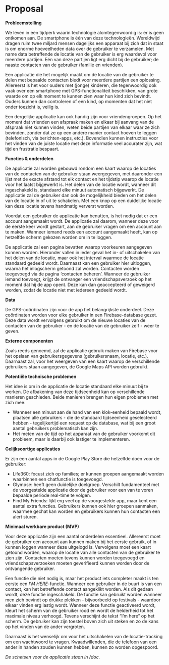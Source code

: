 # Proposal
<b>Probleemstelling</b>

We leven in een tijdperk waarin technologie alomtegenwoordig is: er is geen ontkomen aan. De smartphone is één van deze technologieën. Wereldwijd dragen ruim twee miljard mensen dagelijks een apparaat bij zich dat in staat is om enorme hoeveelheden data over de gebruiker te verzamelen. Met name data betreffende de locatie van de gebruiker is erg waardevol voor meerdere partijen. Eén van deze partijen ligt erg dicht bij de gebruiker; de naaste contacten van de gebruiker (familie en vrienden). 

Een applicatie die het mogelijk maakt om de locatie van de gebruiker te delen met bepaalde contacten biedt voor meerdere partijen een oplossing. Allereerst is het voor ouders met (jonge) kinderen, die tegenwoordig ook vaak over een smartphone met GPS-functionaliteit beschikken, van grote waarde om op elk moment te kunnen zien waar hun kind zich bevindt. Ouders kunnen dan controleren of een kind, op momenten dat het niet onder toezicht is, veilig is.

Een dergelijke applicatie kan ook handig zijn voor vriendengroepen. Op het moment dat vrienden een afspraak maken en elkaar bij aanvang van de afspraak niet kunnen vinden, weten beide partijen van elkaar waar ze zich bevinden, zonder dat ze op een andere manier contact hoeven te leggen (telefonisch, via berichten-apps, etc.). Bovendien kunnen instructies voor het vinden van de juiste locatie met deze informatie veel accurater zijn, wat tijd en frustratie bespaart. 
 
<b>Functies & onderdelen</b>

De applicatie zal worden gebouwd rondom een kaart waarop de locaties van de contacten van de gebruiker staan weergegeven, met daaronder een lijst met de exacte afstand tot elk contact en het tijdstip waarop de locatie voor het laatst bijgewerkt is. Het delen van de locatie wordt, wanneer dit ingeschakeld is, standaard elke minuut automatisch bijgewerkt. De applicatie zal de gebruiker dan ook de mogelijkheid bieden om het delen van de locatie in of uit te schakelen. Met een knop op een duidelijke locatie kan deze locatie tevens handmatig ververst worden. 

Voordat een gebruiker de applicatie kan benutten, is het nodig dat er een account aangemaakt wordt. De applicatie zal daarom, wanneer deze voor de eerste keer wordt gestart, aan de gebruiker vragen om een account aan te maken. Wanneer iemand reeds een account aangemaakt heeft, kan op hetzelfde scherm gekozen worden om in te loggen.

De applicatie zal een pagina bevatten waarop voorkeuren aangegeven kunnen worden. Hieronder vallen in ieder geval het in- of uitschakelen van het delen van de locatie, maar ook het interval waarmee de locatie standaard gedeeld wordt. Daarnaast kan een gebruiker hier uitloggen, waarna het inlogscherm getoond zal worden. 
Contacten worden toegevoegd via de pagina ‘contacten beheren’. Wanneer de gebruiker iemand toevoegt, krijgt de ontvanger een vriendschapsverzoek op het moment dat hij de app opent. Deze kan dan geaccepteerd of geweigerd worden, zodat de locatie niet met iedereen gedeeld wordt.
	
<b>Data</b>

De GPS-coördinaten zijn voor de app het belangrijkste onderdeel. Deze coördinaten worden voor elke gebruiker in een Firebase-database gezet. Deze data wordt vervolgens gebruikt om de nieuwe locaties van de contacten van de gebruiker - en de locatie van de gebruiker zelf - weer te geven.
 
<b>Externe componenten</b>

Zoals reeds genoemd, zal de applicatie gebruik maken van Firebase voor het opslaan van gebruikersgegevens (gebruikersnaam, locatie, etc.). Daarnaast zal, voor het weergeven van een kaart waarop de verschillende gebruikers staan aangegeven, de Google Maps API worden gebruikt.
 
<b>Potentiële technische problemen</b>

Het idee is om in de applicatie de locatie standaard elke minuut bij te werken. De afbakening van deze tijdseenheid kan op verschillende manieren geschieden. Beide manieren brengen hun eigen problemen met zich mee:
- Wanneer een minuut aan de hand van een klok-eenheid bepaald wordt, plaatsen alle gebruikers - die de standaard tijdseenheid geselecteerd hebben - tegelijkertijd een request op de database, wat bij een groot aantal gebruikers problematisch kan zijn.
- Het meten van de tijd op het apparaat van de gebruiker voorkomt dit probleem, maar is daarbij ook lastiger te implementeren.
 
<b>Gelijksoortige applicaties</b>

Er zijn een aantal apps in de Google Play Store die hetzelfde doen voor de gebruiker:
- Life360: focust zich op families; er kunnen groepen aangemaakt worden waarbinnen een chatfunctie is toegevoegd.
- Glympse: heeft geen duidelijke doelgroep. Verschilt fundamenteel met de voorgestelde applicatie door de gebruiker voor een van te voren bepaalde periode real-time te volgen. 
- Find My Friends: lijkt erg veel op de voorgestelde app, maar kent een aantal extra functies. Gebruikers kunnen ook hier groepen aanmaken, waarmee gechat kan worden en gebruikers kunnen hun contacten een alert sturen.
 
<b>Minimaal werkbare product (MVP)</b>

Voor deze applicatie zijn een aantal onderdelen essentieel. Allereerst moet de gebruiker een account aan kunnen maken bij het eerste gebruik, of in kunnen loggen wanneer deze uitgelogd is. Vervolgens moet een kaart getoond worden, waarop de locatie van alle contacten van de gebruiker te zien zijn. Contacten moeten tevens kunnen worden toegevoegd en vriendschapsverzoeken moeten geverifieerd kunnen worden door de ontvangende gebruiker. 

Een functie die niet nodig is, maar het product iets completer maakt is ten eerste een <i>I’M HERE</i>-functie. Wanneer een gebruiker in de buurt is van een contact, kan het betreffende contact aangeklikt worden. Als dit gedaan wordt, deze functie ingeschakeld. De functie kan gebruikt worden wanneer men zich bevindt op drukke plekken - bijvoorbeeld op festivals - waardoor elkaar vinden erg lastig wordt. Wanneer deze functie geactiveerd wordt, kleurt het scherm van de gebruiker rood en wordt de helderheid tot het maximale niveau verhoogd. Tevens verschijnt de tekst “I’m here” op het scherm. De gebruiker kan zijn toestel boven zich uit steken en zo de kans op het vinden van de ander vergroten. 

Daarnaast is het wenselijk om voor het uitschakelen van de locatie-tracking om een wachtwoord te vragen. Kwaadwillenden, die de telefoon van een ander in handen zouden kunnen hebben, kunnen zo worden opgespoord.

<i>De schetsen voor de applicatie staan in /doc.</i>
